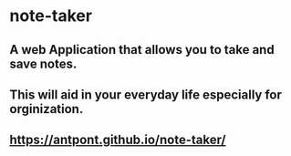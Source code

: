 # note-taker

## A web Application that allows you to take and save notes. 
## This will aid in your everyday life especially for orginization.

## https://antpont.github.io/note-taker/